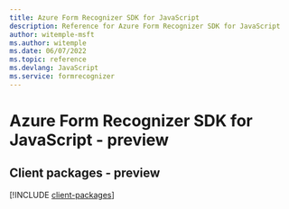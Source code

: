 ```yaml
---
title: Azure Form Recognizer SDK for JavaScript
description: Reference for Azure Form Recognizer SDK for JavaScript
author: witemple-msft
ms.author: witemple
ms.date: 06/07/2022
ms.topic: reference
ms.devlang: JavaScript
ms.service: formrecognizer
---
```

# Azure Form Recognizer SDK for JavaScript - preview
## Client packages - preview
[!INCLUDE [client-packages](form-recognizer-client-index.md)]

